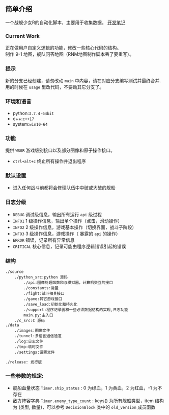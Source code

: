 ## 简单介绍
一个战舰少女R的自动化脚本，主要用于收集数据。
[开发笔记](https://www.notion.so/WSR-4bce2f550be14711a576465e72f41c12)
### Current Work
正在做用户自定义逻辑的功能，修改一些核心代码的结构。  
制作 9-1 地图，舰队问答地图（RNM地图制作脚本丢了要重写）。  

### 提示
新的分支已经创建，请勿改动 `main` 中内容，请在对应分支编写测试并最终合并.  
用的时候在 `usage` 里改代码，不要动其它分支了。
### 环境和语言

- python:`3.7.4-64bit`
- c++:`c++17`
- system:`win10-64`

### 功能

提供 `WSGR` 游戏级别接口以及部分图像和原子操作接口。

- `ctrl+alt+c` 终止所有操作并退出程序

### 默认设置

- 进入任何战斗前都将会修理队伍中中破或大破的舰船

### 日志分级

- `DEBUG` 调试级信息，输出所有运行 `api` 级过程
- `INFO1` 1 级操作信息，输出单个操作（点击，滑动操作）
- `INFO2` 2 级操作信息，游戏基本操作（切换界面，战斗子阶段）
- `INFO3` 3 级操作信息，游戏操作（ 暴露的 `api` 的操作）
- `ERROR` 错误，记录所有异常信息
- `CRITICAL` 核心信息，记录可能由程序逻辑错误引起的错误

### 结构

```
./source
	./python_src:python 源码
		./api:图像处理函数和与模拟器，计算机交互的接口
		./constants:常量
		./fight:战斗相关接口
		./game:其它游戏接口
		./save_load:初始化和持久化
		./support:程序记录器和一些必须数据结构的实现,日志功能
		main.py:主入口
	./c_src:C 源码
./data
	./images:图像文件
	./tunnel:多语言通信通道
	./log:日志文件
	./tmp:临时文件
	./settings:设置文件
	
./release: 发行版

```


### 一些参数的规定:

- 舰船血量状态 `Timer.ship_status` : 0 为绿血，1 为黄血，2 为红血，-1 为不存在
- 敌方阵容字典 `Timer.enemy_type_count` : keys() 为所有舰船类型，item 结构为 (类型, 数量)，可以参考 `DecisionBlock`  类中的 `old_version` 成员函数




